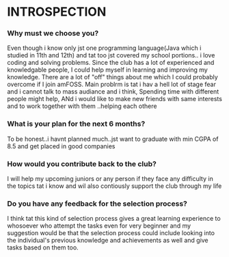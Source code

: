 # INTROSPECTION
### Why must we choose you?

Even though i know only jst one programming language(Java which  i studied in 11th and 12th) and tat too jst covered my school portions.. i love coding and solving problems. Since the club has a lot of experienced and knowledgable people, I could help myself in learning and improving my knowledge. There are a lot of "off" things about me which I could probably overcome if I join amFOSS. Main problrm is tat i hav a hell lot of stage fear and i cannot talk to mass audiance and i think, Spending time with different people might help, ANd i would like to make new friends with same interests and to work together with them ..helping each othere

### What is your plan for the next 6 months?

To be honest..i havnt planned much..jst want to graduate with min CGPA of 8.5 and get placed in good companies

### How would you contribute back to the club?

I will help my upcoming juniors or any person if they face any difficulty in the topics tat i know and wil also contiously support the club through my life

### Do you have any feedback for the selection process?

I think tat this kind of selection process gives a great learning experience to whosoever who attempt the tasks even for very beginner and my suggestion would be that the selection process could include looking into the individual's previous knowledge and achievements as well and give tasks based on them too.
